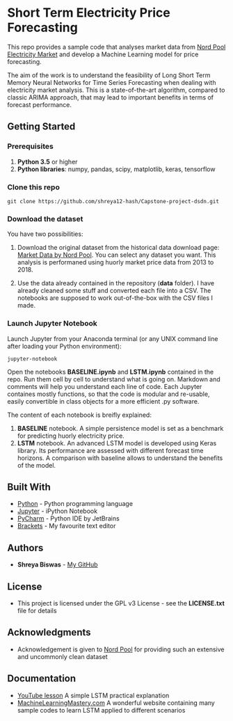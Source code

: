 # Short Term Electricity Price Forecasting

This repo provides a sample code that analyses market data from [Nord Pool Electricity Market](https://www.nordpoolgroup.com/) and develop a Machine Learning model for price forecasting. 

The aim of the work is to understand the feasibility of Long Short Term Memory Neural Networks for Time Series Forecasting when dealing with electricity market analysis. This is a state-of-the-art algorithm, compared to classic ARIMA approach, that may lead to important benefits in terms of forecast performance.

## Getting Started

### Prerequisites
1. **Python 3.5** or higher
2. **Python libraries**: numpy, pandas, scipy, matplotlib, keras, tensorflow 


### Clone this repo
```
git clone https://github.com/shreya12-hash/Capstone-project-dsdn.git
```

### Download the dataset

You have two possibilities:

1. Download the original dataset from the historical data download page: [Market Data by Nord Pool](https://www.nordpoolgroup.com/historical-market-data/). You can select any dataset you want. This analysis is performaned using huorly market price data from 2013 to 2018.

2. Use the data already contained in the repository (**data** folder). I have already cleaned some stuff and converted each file into a CSV. The notebooks are supposed to work out-of-the-box with the CSV files I made. 

### Launch Jupyter Notebook

Launch Jupyter from your Anaconda terminal (or any UNIX command line after loading your Python environment):

```
jupyter-notebook
```
Open the notebooks **BASELINE.ipynb** and **LSTM.ipynb** contained in the repo. Run them cell by cell to understand what is going on. Markdown and comments will help you understand each line of code. Each Jupyter containes mostly functions, so that the code is modular and re-usable, easily convertible in class objects for a more efficient .py software.

The content of each notebook is breifly explained:
1. **BASELINE** notebook. A simple persistence model is set as a benchmark for predicting huorly electricity price.
2. **LSTM** notebook. An advanced LSTM model is developed using Keras library. Its performance are assessed with different forecast time horizons. A comparison with baseline allows to understand the benefits of the model. 


## Built With

* [Python](https://www.python.org/) - Python programming language
* [Jupyter](http://www.dropwizard.io/1.0.2/docs/) - iPython Notebook
* [PyCharm](https://www.jetbrains.com/pycharm/) - Python IDE by JetBrains
* [Brackets](https://maven.apache.org/) - My favourite text editor


## Authors

* **Shreya Biswas** - [My GitHub](https://github.com/shreya12-hash)

## License

* This project is licensed under the GPL v3 License - see the **LICENSE.txt** file for details

## Acknowledgments

* Acknowledgement is given to [Nord Pool](https://www.nordpoolgroup.com/) for providing such an extensive and uncommonly clean dataset

## Documentation
* [YouTube lesson](https://www.youtube.com/watch?v=WCUNPb-5EYI) A simple LSTM practical explanation
* [MachineLearningMastery.com](https://machinelearningmastery.com/time-series-forecasting-long-short-term-memory-network-python/) A wonderful website containing many sample codes to learn LSTM applied to different scenarios
